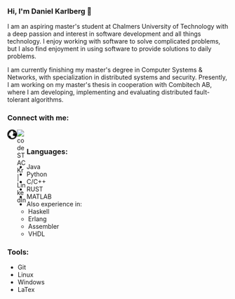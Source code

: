 ### Hi, I'm Daniel Karlberg 👋

I am an aspiring master's student at Chalmers University of Technology with a deep passion and interest in software development and all things technology. I enjoy working with software to solve complicated problems, but I also find enjoyment in using software to provide solutions to daily problems.

I am currently finishing my master's degree in Computer Systems & Networks, with specialization in distributed systems and security. Presently, I am working on my master's thesis in cooperation with Combitech AB, where I am developing, implementing and evaluating distributed fault-tolerant algorithms. 

### Connect with me:

[<img align="left" alt="basicallydaniel.github.io" width="22px" src="https://raw.githubusercontent.com/iconic/open-iconic/master/svg/globe.svg" />][website]
[<img align="left" alt="codeSTACKr | LinkedIn" width="22px" src="https://cdn.jsdelivr.net/npm/simple-icons@v3/icons/linkedin.svg" />][linkedin]

<br />

### Languages:

* Java
* Python
* C/C++
* RUST
* MATLAB
* Also experience in:
    * Haskell
    * Erlang
    * Assembler
    * VHDL

### Tools:

* Git
* Linux
* Windows
* LaTex

</details>

[website]: https://basicallydaniel.github.io
[linkedin]: https://www.linkedin.com/in/danielaagekarlberg/
